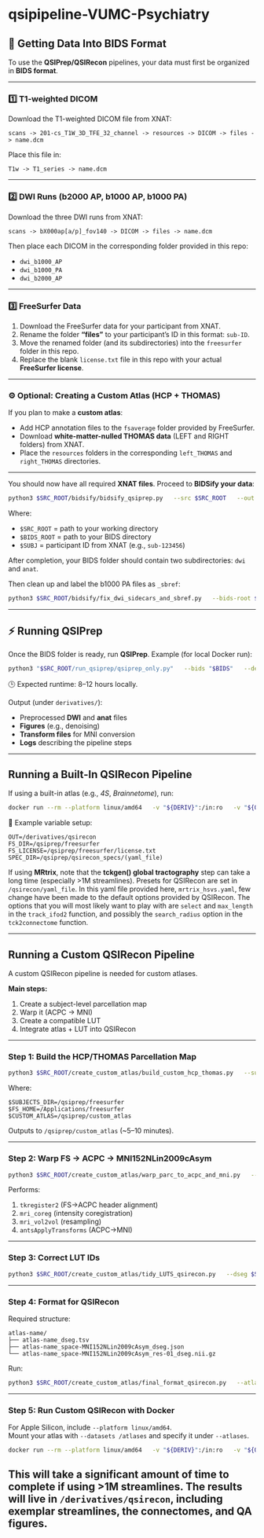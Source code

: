 # qsipipeline-VUMC-Psychiatry

## 🧠 Getting Data Into BIDS Format

To use the **QSIPrep/QSIRecon** pipelines, your data must first be organized in **BIDS format**.

---

### 1️⃣ T1-weighted DICOM

Download the T1-weighted DICOM file from XNAT:

```
scans -> 201-cs_T1W_3D_TFE_32_channel -> resources -> DICOM -> files -> name.dcm
```

Place this file in:

```
T1w -> T1_series -> name.dcm
```

---

### 2️⃣ DWI Runs (b2000 AP, b1000 AP, b1000 PA)

Download the three DWI runs from XNAT:

```
scans -> bX000ap[a/p]_fov140 -> DICOM -> files -> name.dcm
```

Then place each DICOM in the corresponding folder provided in this repo:

- `dwi_b1000_AP`
- `dwi_b1000_PA`
- `dwi_b2000_AP`

---

### 3️⃣ FreeSurfer Data

1. Download the FreeSurfer data for your participant from XNAT.
2. Rename the folder **“files”** to your participant’s ID in this format: `sub-ID`.
3. Move the renamed folder (and its subdirectories) into the `freesurfer` folder in this repo.
4. Replace the blank `license.txt` file in this repo with your actual **FreeSurfer license**.

---

### ⚙️ Optional: Creating a Custom Atlas (HCP + THOMAS)

If you plan to make a **custom atlas**:

- Add HCP annotation files to the `fsaverage` folder provided by FreeSurfer.
- Download **white-matter-nulled THOMAS data** (LEFT and RIGHT folders) from XNAT.
- Place the `resources` folders in the corresponding `left_THOMAS` and `right_THOMAS` directories.

---

You should now have all required **XNAT files**. Proceed to **BIDSify your data**:

```bash
python3 $SRC_ROOT/bidsify/bidsify_qsiprep.py   --src $SRC_ROOT   --out $BIDS_ROOT   --sub $SUBJ
```

Where:
- `$SRC_ROOT` = path to your working directory  
- `$BIDS_ROOT` = path to your BIDS directory  
- `$SUBJ` = participant ID from XNAT (e.g., `sub-123456`)

After completion, your BIDS folder should contain two subdirectories: `dwi` and `anat`.

Then clean up and label the b1000 PA files as `_sbref`:

```bash
python3 $SRC_ROOT/bidsify/fix_dwi_sidecars_and_sbref.py   --bids-root $BIDS_ROOT   --sub $SUBJ
```

---

## ⚡ Running QSIPrep

Once the BIDS folder is ready, run **QSIPrep**. Example (for local Docker run):

```bash
python3 "$SRC_ROOT/run_qsiprep/qsiprep_only.py"   --bids "$BIDS"   --deriv "$DERIV"   --work "$WORK"   --participant $SUBJ   --threads 12 --mem-mb 32000
```

🕒 Expected runtime: 8–12 hours locally.

Output (under `derivatives/`):
- Preprocessed **DWI** and **anat** files
- **Figures** (e.g., denoising)
- **Transform files** for MNI conversion
- **Logs** describing the pipeline steps

---

##  Running a Built-In QSIRecon Pipeline

If using a built-in atlas (e.g., *4S*, *Brainnetome*), run:

```bash
docker run --rm --platform linux/amd64   -v "${DERIV}":/in:ro   -v "${OUT}":/out   -v "${WORK}":/work   -v "${FS_DIR}":/fsdir:ro   -v "${FS_LICENSE}":/opt/freesurfer/license.txt:ro   -v "${SPEC_DIR}":/specs:ro   pennlinc/qsirecon:1.0.1     /in /out participant     --input-type qsiprep     --recon-spec /specs/mrtrix_hsvs.yaml     --fs-subjects-dir /fsdir     --fs-license-file /opt/freesurfer/license.txt     --participant-label "${SUBJ}"     --atlases 4S156Parcels     --output-resolution 2.0     --nprocs 12 --omp-nthreads 12 --mem 32000     -w /work --stop-on-first-crash -v -v
```

🧾 Example variable setup:
```
OUT=/derivatives/qsirecon
FS_DIR=/qsiprep/freesurfer
FS_LICENSE=/qsiprep/freesurfer/license.txt
SPEC_DIR=/qsiprep/qsirecon_specs/(yaml_file)
```

If using **MRtrix**, note that the **tckgen() global tractography** step can take a long time (especially >1M streamlines). Presets for QSIRecon are set in `/qsirecon/yaml_file`. In this yaml file provided here, `mrtrix_hsvs.yaml`, few change have been made to the default options provided by QSIRecon. The options that you will most likely want to play with are `select` and `max_length` in the `track_ifod2` function, and possibly the `search_radius` option in the `tck2connectome` function. 

---

## Running a Custom QSIRecon Pipeline

A custom QSIRecon pipeline is needed for custom atlases.

**Main steps:**

1. Create a subject-level parcellation map  
2. Warp it (ACPC → MNI)  
3. Create a compatible LUT  
4. Integrate atlas + LUT into QSIRecon

---

### Step 1: Build the HCP/THOMAS Parcellation Map

```bash
python3 $SRC_ROOT/create_custom_atlas/build_custom_hcp_thomas.py   --subject "$SUBJ"   --subjects-dir "$SUBJECTS_DIR"   --fsaverage-annot-dir "$SUBJECTS_DIR/fsaverage/label"   --freesurfer-home "$FS_HOME"   --thomas-left-root "$SRC_ROOT/left_THOMAS/resources/left"   --thomas-right-root "$SRC_ROOT/right_THOMAS/resources/right"   --out-root "$CUSTOM_ATLAS"   --keep-hcp-ids
```

Where:
```
$SUBJECTS_DIR=/qsiprep/freesurfer
$FS_HOME=/Applications/freesurfer
$CUSTOM_ATLAS=/qsiprep/custom_atlas
```

Outputs to `/qsiprep/custom_atlas` (~5–10 minutes).

---

### Step 2: Warp FS → ACPC → MNI152NLin2009cAsym

```bash
python3 $SRC_ROOT/create_custom_atlas/warp_parc_to_acpc_and_mni.py   --fs-t1 "$SUBJECTS_DIR/$SUBJ/mri/T1.mgz"   --acpc-t1 "$DERIV/$SUBJ/anat/${SUBJ}_space-ACPC_desc-preproc_T1w.nii.gz"   --parc-fs "${CUSTOM_ATLAS}aparc_HCPMMP1_plus_THOMAS.mgz"   --mni-t1 "$HOME/.cache/templateflow/tpl-MNI152NLin2009cAsym/tpl-MNI152NLin2009cAsym_res-01_T1w.nii.gz"   --xfm-acpc2mni "$DERIV/$SUBJ/anat/${SUBJ}_from-ACPC_to-MNI152NLin2009cAsym_mode-image_xfm.h5"   --outdir "$CUSTOM_ATLAS"   --threads 4
```

Performs:
1. `tkregister2` (FS→ACPC header alignment)  
2. `mri_coreg` (intensity coregistration)  
3. `mri_vol2vol` (resampling)  
4. `antsApplyTransforms` (ACPC→MNI)

---

### Step 3: Correct LUT IDs

```bash
python3 $SRC_ROOT/create_custom_atlas/tidy_LUTS_qsirecon.py   --dseg $SRC_ROOT/custom_atlas/parcellation_space-MNI152NLin2009cAsym_dseg.nii.gz   --hcp-lut $SRC_ROOT/custom_atlas/hcpmmp1_original.txt   --out-tsv $SRC_ROOT/custom_atlas/parcellation_space-MNI152NLin2009cAsym_dseg.tsv   --thomas-lut $SRC_ROOT/custom_atlas/thomas_lookup.tsv
```

---

### Step 4: Format for QSIRecon

Required structure:
```
atlas-name/
├── atlas-name_dseg.tsv
├── atlas-name_space-MNI152NLin2009cAsym_dseg.json
└── atlas-name_space-MNI152NLin2009cAsym_res-01_dseg.nii.gz
```

Run:

```bash
python3 $SRC_ROOT/create_custom_atlas/final_format_qsirecon.py   --atlas-name HCPMMP1plusTHOMAS   --atlas-root $SRC_ROOT/custom_atlas   --labels-tsv $SRC_ROOT/custom_atlas/parcellation_space-MNI152NLin2009cAsym_dseg.tsv   --dseg-mni $SRC_ROOT/custom_atlas/parcellation_space-MNI152NLin2009cAsym_dseg.nii.gz   --notes "HCP-MMP1 cortical + THOMAS thalamic stitched in subject space, warped to MNI with antsApplyTransforms."
```

---

### Step 5: Run Custom QSIRecon with Docker

For Apple Silicon, include `--platform linux/amd64`.  
Mount your atlas with `--datasets /atlases` and specify it under `--atlases`.

```bash
docker run --rm --platform linux/amd64   -v "${DERIV}":/in:ro   -v "${OUT}":/out   -v "${WORK}":/work   -v "${FS_DIR}":/fsdir:ro   -v "${ATLAS_ROOT}":/atlases:ro   -v "${FS_LICENSE}":/opt/freesurfer/license.txt:ro   -v "${SPEC_DIR}":/specs:ro   pennlinc/qsirecon:1.0.1     /in /out participant     --input-type qsiprep     --recon-spec /specs/mrtrix_hsvs.yaml     --fs-subjects-dir /fsdir     --fs-license-file /opt/freesurfer/license.txt     --participant-label "${SUBJ}"     --datasets /atlases     --atlases HCPMMP1plusTHOMAS     --output-resolution 2.0     --nprocs 12 --omp-nthreads 12 --mem 32000     -w /work --stop-on-first-crash -v -v
```
This will take a significant amount of time to complete if using >1M streamlines. The results will live in `/derivatives/qsirecon`, including exemplar streamlines, the connectomes, and QA figures. 
---